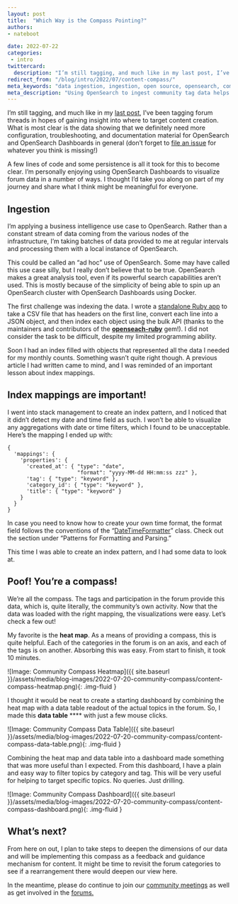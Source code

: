 ```yaml
---
layout: post
title:  "Which Way is the Compass Pointing?"
authors:
- nateboot

date: 2022-07-22
categories:
 - intro
twittercard:
  description: "I’m still tagging, and much like in my last post, I’ve been tagging forum threads in hopes of gaining insight into where to target content creation. What is most clear is the data showing that we definitely need more configuration, troubleshooting, and documentation material for OpenSearch and OpenSearch Dashboards in general (don’t forget to file an issue for whatever you think is missing!)"
redirect_from: "/blog/intro/2022/07/content-compass/"
meta_keywords: "data ingestion, ingestion, open source, opensearch, community, observability"
meta_description: "Using OpenSearch to ingest community tag data helps us target learning material towards where knowledge gaps actually exist."
---
```


I’m still tagging, and much like in my [last post](https://opensearch.org/blog/intro/2022/05/tag-youre-it/), I’ve been tagging forum threads in hopes of gaining insight into where to target content creation. What is most clear is the data showing that we definitely need more configuration, troubleshooting, and documentation material for OpenSearch and OpenSearch Dashboards in general (don’t forget to [file an issue](https://github.com/opensearch-project/documentation-website/issues/new/choose) for whatever you think is missing!)

A few lines of code and some persistence is all it took for this to become clear. I’m personally enjoying using OpenSearch Dashboards to visualize forum data in a number of ways. I thought I’d take you along on part of my journey and share what I think might be meaningful for everyone. 

## Ingestion

I’m applying a business intelligence use case to OpenSearch. Rather than a constant stream of data coming from the various nodes of the infrastructure, I’m taking batches of data provided to me at regular intervals and processing them with a local instance of OpenSearch. 

This could be called an “ad hoc” use of OpenSearch. Some may have called this use case silly, but I really don’t believe that to be true. OpenSearch makes a great analysis tool, even if its powerful search capabilities aren’t used. This is mostly because of the simplicity of being able to spin up an OpenSearch cluster with OpenSearch Dashboards using Docker. 

The first challenge was indexing the data. I wrote a [standalone Ruby app](https://github.com/nateynateynate/csv2opensearch) to take a CSV file that has headers on the first line, convert each line into a JSON object, and then index each object using the bulk API (thanks to the maintainers and contributors of the **[openseach-ruby](https://github.com/opensearch-project/opensearch-ruby)** gem!). I did not consider the task to be difficult, despite my limited programming ability. 

Soon I had an index filled with objects that represented all the data I needed for my monthly counts. Something wasn’t quite right though. A previous article I had written came to mind, and I was reminded of an important lesson about index mappings. 

## **Index mappings are important!**

I went into stack management to create an index pattern, and I noticed that it didn’t detect my date and time field as such. I won’t be able to visualize any aggregations with date or time filters, which I found to be unacceptable. Here’s the mapping I ended up with: 


```
{
  'mappings': {
    'properties': {
      'created_at': { "type": "date",
                      "format": "yyyy-MM-dd HH:mm:ss zzz" },
      'tag': { "type": "keyword" },
      'category_id': { "type": "keyword" },
      'title': { "type": "keyword" }
    }
  }
}
```


In case you need to know how to create your own time format, the format field follows the conventions of the “[DateTimeFormatter](https://docs.oracle.com/javase/8/docs/api/java/time/format/DateTimeFormatter.html)” class. Check out the section under “Patterns for Formatting and Parsing.”

This time I was able to create an index pattern, and I had some data to look at. 

## **Poof! You’re a compass!**

We’re all the compass. The tags and participation in the forum provide this data, which is, quite literally, the community’s own activity. Now that the data was loaded with the right mapping, the visualizations were easy. Let’s check a few out! 

My favorite is the **heat map**. As a means of providing a compass, this is quite helpful. Each of the categories in the forum is on an axis, and each of the tags is on another. Absorbing this was easy. From start to finish, it took 10 minutes. 

![Image: Community Compass Heatmap]({{ site.baseurl }}/assets/media/blog-images/2022-07-20-community-compass/content-compass-heatmap.png){: .img-fluid }


I thought it would be neat to create a starting dashboard by combining the heat map with a data table readout of the actual topics in the forum. So, I made this **data table** **** with just a few mouse clicks.


![Image: Community Compass Data Table]({{ site.baseurl }}/assets/media/blog-images/2022-07-20-community-compass/content-compass-data-table.png){: .img-fluid }

Combining the heat map and data table into a dashboard made something that was more useful than I expected. From this dashboard, I have a plain and easy way to filter topics by category and tag. This will be very useful for helping to target specific topics. No queries. Just drilling. 

![Image: Community Compass Dashboard]({{ site.baseurl }}/assets/media/blog-images/2022-07-20-community-compass/content-compass-dashboard.png){: .img-fluid }

## What’s next?

From here on out, I plan to take steps to deepen the dimensions of our data and will be implementing this compass as a feedback and guidance mechanism for content. It might be time to revisit the forum categories to see if a rearrangement there would deepen our view here.

In the meantime, please do continue to join our [community meetings](https://www.meetup.com/opensearch/) as well as get involved in the [forums.](https://forum.opensearch.org/)





